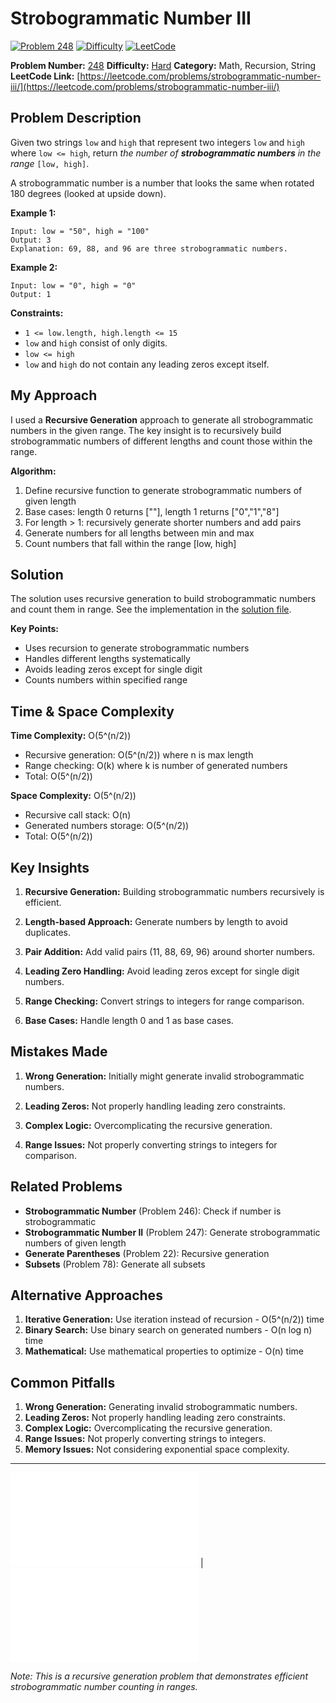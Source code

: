 # Strobogrammatic Number III

[![Problem 248](https://img.shields.io/badge/Problem-248-blue?style=for-the-badge&logo=leetcode)](https://leetcode.com/problems/strobogrammatic-number-iii/)
[![Difficulty](https://img.shields.io/badge/Difficulty-Hard-red?style=for-the-badge)](https://leetcode.com/problemset/?difficulty=HARD)
[![LeetCode](https://img.shields.io/badge/LeetCode-View%20Problem-orange?style=for-the-badge&logo=leetcode)](https://leetcode.com/problems/strobogrammatic-number-iii/)

**Problem Number:** [248](https://leetcode.com/problems/strobogrammatic-number-iii/)
**Difficulty:** [Hard](https://leetcode.com/problemset/?difficulty=HARD)
**Category:** Math, Recursion, String
**LeetCode Link:** [https://leetcode.com/problems/strobogrammatic-number-iii/](https://leetcode.com/problems/strobogrammatic-number-iii/)

## Problem Description

Given two strings `low` and `high` that represent two integers `low` and `high` where `low <= high`, return *the number of **strobogrammatic numbers** in the range* `[low, high]`.

A strobogrammatic number is a number that looks the same when rotated 180 degrees (looked at upside down).

**Example 1:**
```
Input: low = "50", high = "100"
Output: 3
Explanation: 69, 88, and 96 are three strobogrammatic numbers.
```

**Example 2:**
```
Input: low = "0", high = "0"
Output: 1
```

**Constraints:**
- `1 <= low.length, high.length <= 15`
- `low` and `high` consist of only digits.
- `low <= high`
- `low` and `high` do not contain any leading zeros except itself.

## My Approach

I used a **Recursive Generation** approach to generate all strobogrammatic numbers in the given range. The key insight is to recursively build strobogrammatic numbers of different lengths and count those within the range.

**Algorithm:**
1. Define recursive function to generate strobogrammatic numbers of given length
2. Base cases: length 0 returns [""], length 1 returns ["0","1","8"]
3. For length > 1: recursively generate shorter numbers and add pairs
4. Generate numbers for all lengths between min and max
5. Count numbers that fall within the range [low, high]

## Solution

The solution uses recursive generation to build strobogrammatic numbers and count them in range. See the implementation in the [solution file](../exercises/248.strobogrammatic-number-iii.py).

**Key Points:**
- Uses recursion to generate strobogrammatic numbers
- Handles different lengths systematically
- Avoids leading zeros except for single digit
- Counts numbers within specified range

## Time & Space Complexity

**Time Complexity:** O(5^(n/2))
- Recursive generation: O(5^(n/2)) where n is max length
- Range checking: O(k) where k is number of generated numbers
- Total: O(5^(n/2))

**Space Complexity:** O(5^(n/2))
- Recursive call stack: O(n)
- Generated numbers storage: O(5^(n/2))
- Total: O(5^(n/2))

## Key Insights

1. **Recursive Generation:** Building strobogrammatic numbers recursively is efficient.

2. **Length-based Approach:** Generate numbers by length to avoid duplicates.

3. **Pair Addition:** Add valid pairs (11, 88, 69, 96) around shorter numbers.

4. **Leading Zero Handling:** Avoid leading zeros except for single digit numbers.

5. **Range Checking:** Convert strings to integers for range comparison.

6. **Base Cases:** Handle length 0 and 1 as base cases.

## Mistakes Made

1. **Wrong Generation:** Initially might generate invalid strobogrammatic numbers.

2. **Leading Zeros:** Not properly handling leading zero constraints.

3. **Complex Logic:** Overcomplicating the recursive generation.

4. **Range Issues:** Not properly converting strings to integers for comparison.

## Related Problems

- **Strobogrammatic Number** (Problem 246): Check if number is strobogrammatic
- **Strobogrammatic Number II** (Problem 247): Generate strobogrammatic numbers of given length
- **Generate Parentheses** (Problem 22): Recursive generation
- **Subsets** (Problem 78): Generate all subsets

## Alternative Approaches

1. **Iterative Generation:** Use iteration instead of recursion - O(5^(n/2)) time
2. **Binary Search:** Use binary search on generated numbers - O(n log n) time
3. **Mathematical:** Use mathematical properties to optimize - O(n) time

## Common Pitfalls

1. **Wrong Generation:** Generating invalid strobogrammatic numbers.
2. **Leading Zeros:** Not properly handling leading zero constraints.
3. **Complex Logic:** Overcomplicating the recursive generation.
4. **Range Issues:** Not properly converting strings to integers.
5. **Memory Issues:** Not considering exponential space complexity.

---

[![Back to Index](../../README.md#-problem-index)](../../README.md#-problem-index) | [![View Solution](../exercises/248.strobogrammatic-number-iii.py)](../exercises/248.strobogrammatic-number-iii.py)

*Note: This is a recursive generation problem that demonstrates efficient strobogrammatic number counting in ranges.*

